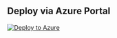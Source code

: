 ## Deploy via Azure Portal
[![Deploy to Azure](http://azuredeploy.net/deploybutton.png)](https://azuredeploy.net/)